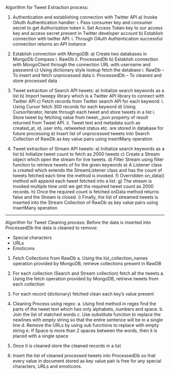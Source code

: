Algorithm for Tweet Extraction process: 
1.	Authentication and establishing connection with Twitter API
a)	Invoke OAuth Authentication handler:
      i.	Pass consumer key and consumer secret to get Authorization token
      ii.	Set Access Token key to our access key and access secret present in Twitter developer account
b)	Establish connection with twitter API:
      i.	Through OAuth Authentication successful connection returns an API instance
   
   
2.	Establish connection with MongoDB:
a)	Create two databases in MongoDb Compass
      i.	RawDb
      ii.	ProcessedDb
b)	Establish connection with MongoClient through the connection URL with username and password
c)	Using dictionary style lookup fetch the database 
      i.	RawDb – To insert and fetch unprocessed data 
      ii.	ProcessedDb – To cleaned and store processed data
    
    
3.	Tweet extraction of Search API tweets:
a)	Initialize search keywords as a list
b)	Import tweepy library which is a Twitter API library to connect with Twitter API
c)	Fetch records from Twitter search API for each keyword:
      i.	Using Cursor fetch 300 records for each keyword
d)	Using CursorIterator, iterate through each tweet and store tweets in a list
      i.	Store tweet by fetching value from tweet._json property of result returned from Tweet API. 
      ii.	Tweet text and metadata such as created_at, id, user info, retweeted status etc. are stored in database for future processing 
e)	Insert list of unprocessed tweets into Search Collection of RawDb as key value pairs using insertMany operation


4.	Tweet extraction of Stream API tweets:
a)	Initialize search keywords as a list
b)	Initialize tweet count to fetch as 2000 tweets
c)	Create a Stream object which open the stream for live tweets. 
d)	Filter Stream using filter function to retrieve tweets of for the given keywords
e)	A Listener class is created which extends the StreamListener class and has the count of tweets fetched each time the method is invoked.
f)	Overridden on_data() method will append each tweet fetched into a list. 
g)	The stream is invoked multiple time until we get the required tweet count as 2000 records.
h)	Once the required count is fetched onData method returns false and the Stream is closed.
i)	Finally, the list of streamed tweets is inserted into the Stream Collection of RawDb as key value pairs using insertMany operation
************************************************************************************************************************************************************
Algorithm for Tweet Cleaning process: 
Before the data is inserted into ProcessedDb the data is cleaned to remove:
-	Special characters
- URLs
-	Emoticons
1.	Fetch Collections from RawDb
a.	 Using the list_collection_names operation provided by MongoDB, retrieve collections present in RawDB 

2.	For each collection (Search and Stream collection) fetch all the tweets 
a.	 Using the fetch operation provided by MongoDB, retrieve tweets from each collection 

3.	For each record (dictionary) fetched clean each key’s value present

4.	Cleaning Process using regex:
a.	Using find method in regex find the parts of the tweet text which has only alphabets, numbers and space.
b.	Join the list of matched words 
c.	Use substitute function to replace the newlines with empty string so that the entire sentence will be in a single line
d.	Remove the URLs by using sub functions to replace with empty string 
e.	If Space is more than 2 spaces between the words, then it is placed with a single space

5.	Once it is cleaned store the cleaned records in a list

6.	Insert the list of cleaned processed tweets into ProcessedDb so that every value in document stored as key value pair is free for any special characters, URLs and emoticons.

